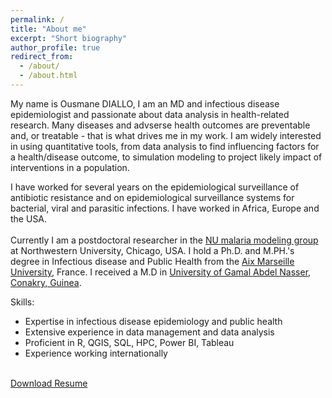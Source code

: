 ```yaml
---
permalink: /
title: "About me"
excerpt: "Short biography"
author_profile: true
redirect_from: 
  - /about/
  - /about.html
---
```


My name is Ousmane DIALLO, I am an MD and infectious disease epidemiologist and passionate about data analysis in health-related research.
Many diseases and advserse health outcomes are preventable and, or treatable - that is what drives me in my work. 
I am widely interested in using quantitative tools, from data analysis to find influencing factors for a health/disease outcome, 
to simulation modeling to project likely impact of interventions in a population. 
<br/>

I have worked for several years on the epidemiological surveillance of antibiotic resistance and on epidemiological surveillance systems for bacterial, viral and parasitic infections. I have worked in Africa, Europe and the USA.<br/>
<br/>
Currently I am a postdoctoral researcher in the [NU malaria modeling group](https://www.numalariamodeling.org/) at Northwestern University, Chicago, USA. 
I hold a Ph.D. and M.PH.'s degree in Infectious disease and Public Health from the [Aix Marseille University](https://www.univ-amu.fr/), France.
I received a M.D in [University of Gamal Abdel Nasser, Conakry, Guinea](https://uganc.edu.gn/). 
<br/>

Skills:
- Expertise in infectious disease epidemiology and public health
- Extensive experience in data management and data analysis
- Proficient in R, QGIS, SQL, HPC, Power BI, Tableau 
- Experience working internationally
<br/><br/>

<a href="/Ousmane_DIALLO_CV_FSMformat_December.docx" download>Download Resume</a>

